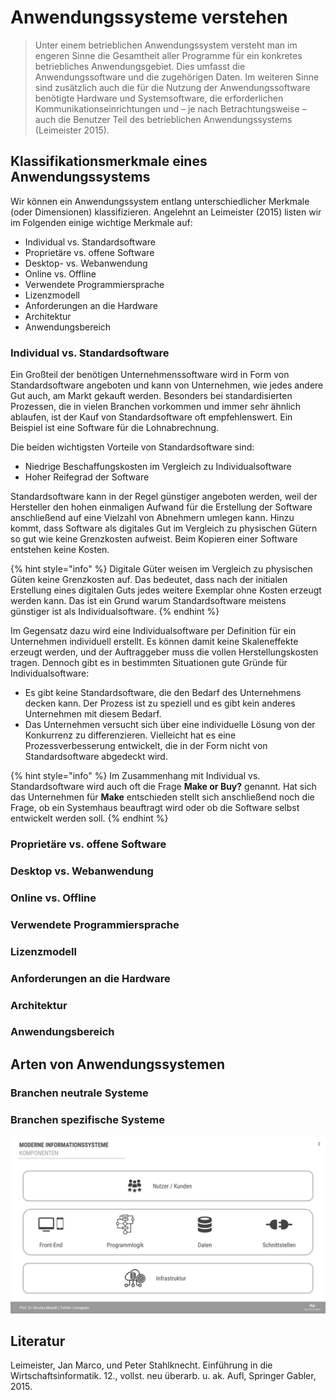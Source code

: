 # Anwendungssysteme verstehen

> Unter einem betrieblichen Anwendungssystem versteht man im engeren Sinne die Gesamtheit aller Programme für ein konkretes betriebliches Anwendungsgebiet. Dies umfasst die Anwendungssoftware und die zugehörigen Daten. Im weiteren Sinne sind zusätzlich auch die für die Nutzung der Anwendungssoftware benötigte Hardware und Systemsoftware, die erforderlichen Kommunikationseinrichtungen und – je nach Betrachtungsweise – auch die Benutzer Teil des betrieblichen Anwendungssystems \(Leimeister 2015\).

## Klassifikationsmerkmale eines Anwendungssystems

Wir können ein Anwendungssystem entlang unterschiedlicher Merkmale \(oder Dimensionen\) klassifizieren. Angelehnt an Leimeister \(2015\) listen wir im Folgenden einige wichtige Merkmale auf:

* Individual vs. Standardsoftware
* Proprietäre vs. offene Software
* Desktop- vs. Webanwendung
* Online vs. Offline
* Verwendete Programmiersprache
* Lizenzmodell
* Anforderungen an die Hardware
* Architektur
* Anwendungsbereich

### Individual vs. Standardsoftware

Ein Großteil der benötigen Unternehmenssoftware wird in Form von Standardsoftware angeboten und kann von Unternehmen, wie jedes andere Gut auch, am Markt gekauft werden. Besonders bei standardisierten Prozessen, die in vielen Branchen vorkommen und immer sehr ähnlich ablaufen, ist der Kauf von Standardsoftware oft empfehlenswert. Ein Beispiel ist eine Software für die Lohnabrechnung.

Die beiden wichtigsten Vorteile von Standardsoftware sind:

* Niedrige Beschaffungskosten im Vergleich zu Individualsoftware
* Hoher Reifegrad der Software

Standardsoftware kann in der Regel günstiger angeboten werden, weil der Hersteller den hohen einmaligen Aufwand für die Erstellung der Software anschließend auf eine Vielzahl von Abnehmern umlegen kann. Hinzu kommt, dass Software als digitales Gut im Vergleich zu physischen Gütern so gut wie keine Grenzkosten aufweist. Beim Kopieren einer Software entstehen keine Kosten.

{% hint style="info" %}
Digitale Güter weisen im Vergleich zu physischen Güten keine Grenzkosten auf. Das bedeutet, dass nach der initialen Erstellung eines digitalen Guts jedes weitere Exemplar ohne Kosten erzeugt werden kann. Das ist ein Grund warum Standardsoftware meistens günstiger ist als Individualsoftware.
{% endhint %}

Im Gegensatz dazu wird eine Individualsoftware per Definition für ein Unternehmen individuell erstellt. Es können damit keine Skaleneffekte erzeugt werden, und der Auftraggeber muss die vollen Herstellungskosten tragen. Dennoch gibt es in bestimmten Situationen gute Gründe für Individualsoftware:

* Es gibt keine Standardsoftware, die den Bedarf des Unternehmens decken kann. Der Prozess ist zu speziell und es gibt kein anderes Unternehmen mit diesem Bedarf.
* Das Unternehmen versucht sich über eine individuelle Lösung von der Konkurrenz zu differenzieren. Vielleicht hat es eine Prozessverbesserung entwickelt, die in der Form nicht von Standardsoftware abgedeckt wird. 

{% hint style="info" %}
Im Zusammenhang mit Individual vs. Standardsoftware wird auch oft die Frage **Make or Buy?** genannt. Hat sich das Unternehmen für **Make** entschieden stellt sich anschließend noch die Frage, ob ein Systemhaus beauftragt wird oder ob die Software selbst entwickelt werden soll.
{% endhint %}

### Proprietäre vs. offene Software

### Desktop vs. Webanwendung

### Online vs. Offline

### Verwendete Programmiersprache

### Lizenzmodell

### Anforderungen an die Hardware

### Architektur

### Anwendungsbereich

## Arten von Anwendungssystemen

### Branchen neutrale Systeme

### Branchen spezifische Systeme

![](../.gitbook/assets/wirtschaftsinformatik-informationssysteme.svg)

## Literatur

Leimeister, Jan Marco, und Peter Stahlknecht. Einführung in die Wirtschaftsinformatik. 12., vollst. neu überarb. u. ak. Aufl, Springer Gabler, 2015.

